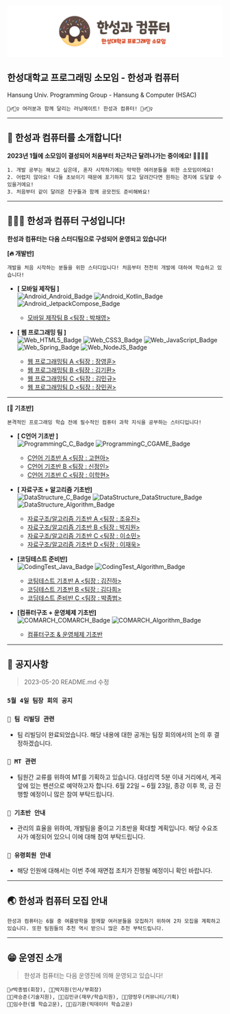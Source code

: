![Title](hsac.img/img.hsac.png)

## **한성대학교 프로그래밍 소모임 - 한성과 컴퓨터**
Hansung Univ. Programming Group - Hansung & Computer (HSAC)

    🏃‍♂️🏃‍♀️ 여러분과 함께 달리는 러닝메이트! 한성과 컴퓨터! 🏃‍♂️🏃‍♀️

---

## 🥇 **한성과 컴퓨터를 소개합니다!**
**2023년 1월에 소모임이 결성되어 처음부터 차근차근 달려나가는 중이에요! 🏊‍♀️🏊‍♂️**
    
    
    1. 개발 공부는 해보고 싶은데, 혼자 시작하기에는 막막한 여러분들을 위한 소모임이에요!
    2. 어렵지 않아요! 다들 초보이기 때문에 포기하지 않고 달려간다면 원하는 경지에 도달할 수 있을거에요!
    3. 처음부터 같이 달려온 친구들과 함께 공모전도 준비해봐요! 

---
## **👨‍👩‍👦 한성과 컴퓨터 구성입니다!**
**한성과 컴퓨터는 다음 스터디팀으로 구성되어 운영되고 있습니다!**


**[🔥 개발반]**
      
    개발을 처음 시작하는 분들을 위한 스터디입니다! 처음부터 천천히 개발에 대하여 학습하고 있습니다!

- **[ 모바일 제작팀 ]**\
  ![Android_Android_Badge](https://img.shields.io/badge/Android-3DDC84?style=for-the-badge&logo=Android&logoColor=white)
  ![Android_Kotlin_Badge](https://img.shields.io/badge/Kotlin-7F52FF?style=for-the-badge&logo=Kotlin&logoColor=white)
  ![Android_JetpackCompose_Badge](https://img.shields.io/badge/JetPack_Compose-4285F4?style=for-the-badge&logo=JetpackCompose&logoColor=white)

  + [모바일 제작팀 B <팀장 : 박채영>](https://github.com/TeamHSAC/HSAC/tree/main/StudyProject/Develop/Mobile/TeamB)

- **[ 웹 프로그래밍 팀 ]**\
![Web_HTML5_Badge](https://img.shields.io/badge/HTML5-E34F26?style=for-the-badge&logo=HTML5&logoColor=white)
![Web_CSS3_Badge](https://img.shields.io/badge/CSS3-1572B6?style=for-the-badge&logo=CSS3&logoColor=white)
![Web_JavaScript_Badge](https://img.shields.io/badge/JavaScript-F7DF1E?style=for-the-badge&logo=JavaScript&logoColor=white)
![Web_Spring_Badge](https://img.shields.io/badge/Spring-6DB33F?style=for-the-badge&logo=Spring&logoColor=white)
![Web_NodeJS_Badge](https://img.shields.io/badge/Node.JS-339933?style=for-the-badge&logo=Node.JS&logoColor=white)

  - [웹 프로그래밍팀 A <팀장 : 장영훈>](https://github.com/TeamHSAC/HSAC/tree/main/StudyProject/Develop/Web/TeamA)
  - [웹 프로그래밍팀 B <팀장 : 김기환>](https://github.com/TeamHSAC/HSAC/tree/main/StudyProject/Develop/Web/TeamB)
  - [웹 프로그래밍팀 C <팀장 : 김민규>](https://github.com/TeamHSAC/HSAC/tree/main/StudyProject/Develop/Web/TeamC)
  - [웹 프로그래밍팀 D <팀장 : 장민권>](https://github.com/TeamHSAC/HSAC/tree/main/StudyProject/Develop/Web/TeamD)


---

**[🤗 기초반]**


    본격적인 프로그래밍 학습 전에 필수적인 컴퓨터 과학 지식을 공부하는 스터디입니다!

- **[ C언어 기초반 ]**\
![ProgrammingC_C_Badge](https://img.shields.io/badge/C-A8B9CC?style=for-the-badge&logo=C&logoColor=white)
![ProgrammingC_CGAME_Badge](https://img.shields.io/badge/C_GAME-005FED?style=for-the-badge&logo=youtubegaming&logoColor=white)

  + [C언어 기초반 A <팀장 : 고현아>](https://github.com/TeamHSAC/HSAC/tree/main/StudyProject/Basic/C%20Language/TeamA)
  + [C언어 기초반 B <팀장 : 신정인>](https://github.com/TeamHSAC/HSAC/tree/main/StudyProject/Basic/C%20Language/TeamB)
  + [C언어 기초반 C <팀장 : 이학현>](https://github.com/TeamHSAC/HSAC/tree/main/StudyProject/Basic/C%20Language/TeamC)


- **[ 자료구조 + 알고리즘 기초반]**\
![DataStructure_C_Badge](https://img.shields.io/badge/C-A8B9CC?style=for-the-badge&logo=C&logoColor=white)
![DataStructure_DataStructure_Badge](https://img.shields.io/badge/data_structure-E4202E?style=for-the-badge&logo=databricks&logoColor=white)
![DataStructure_Algorithm_Badge](https://img.shields.io/badge/Algorithm-000000?style=for-the-badge&logo=thealgorithms&logoColor=white)

  + [자료구조/알고리즘 기초반 A <팀장 : 조유진>](https://github.com/TeamHSAC/HSAC/tree/main/StudyProject/Basic/Data%20Structure%26Algorithm/TeamA)
  + [자료구조/알고리즘 기초반 B <팀장 : 박지원>](https://github.com/TeamHSAC/HSAC/tree/main/StudyProject/Basic/Data%20Structure%26Algorithm/TeamB)
  + [자료구조/알고리즘 기초반 C <팀장 : 이소민>](https://github.com/TeamHSAC/HSAC/tree/main/StudyProject/Basic/Data%20Structure%26Algorithm/TeamC)
  + [자료구조/알고리즘 기초반 D <팀장 : 이재욱>](https://github.com/TeamHSAC/HSAC/tree/main/StudyProject/Basic/Data%20Structure%26Algorithm/TeamD)

- **[코딩테스트 준비반]**\
![CodingTest_Java_Badge](https://img.shields.io/badge/JAVA-E34F26?style=for-the-badge&logo=intellijidea&logoColor=white)
![CodingTest_Algorithm_Badge](https://img.shields.io/badge/Algorithm-000000?style=for-the-badge&logo=thealgorithms&logoColor=white)

  + [코팅테스트 기초반 A <팀장 : 김진하>](https://github.com/TeamHSAC/HSAC/tree/main/StudyProject/Basic/Coding%20Test/TeamA)
  + [코딩테스트 기초반 B <팀장 : 김다희>](https://github.com/TeamHSAC/HSAC/tree/main/StudyProject/Basic/Coding%20Test/TeamB)
  + [코딩테스트 준비반 C <팀장 : 박종범>](https://github.com/TeamHSAC/HSAC/tree/main/StudyProject/Basic/Coding%20Test/C++)


- **[컴퓨터구조 + 운영체제 기초반]**\
![COMARCH_COMARCH_Badge](https://img.shields.io/badge/ComputerARCHITECTURE-ECD53F?style=for-the-badge&logo=amazonec2&logoColor=black)
![COMARCH_Algorithm_Badge](https://img.shields.io/badge/OperatingSystem-0078D4?style=for-the-badge&logo=windows11&logoColor=white)

  + [컴퓨터구조 & 운영체제 기초반](https://github.com/TeamHSAC/HSAC/tree/main/StudyProject/Basic/hsac.basic.csos)

---

## 📢 공지사항
> 2023-05-20 README.md 수정

### `5월 4일 팀장 회의 공지`

### `📌 팀 리빌딩 관련`

- 팀 리빌딩이 완료되었습니다. 해당 내용에 대한 공개는 팀장 회의에서의 논의 후 결정하겠습니다.

### `📌 MT 관련`

- 팀원간 교류를 위하여 MT를 기획하고 있습니다. 대성리역 5분 이내 거리에서, 계곡 앞에 있는 펜션으로 예약하고자 합니다. 6월 22일 ~ 6월 23일, 종강 이후 목, 금 진행할 예정이니 많은 참여 부탁드립니다.
 

### `📌 기초반 안내`

- 관리의 효율을 위하여, 개발팀을 줄이고 기초반을 확대할 계획입니다. 해당 수요조사가 예정되어 있으니 이에 대해 참여 부탁드립니다.

### `📌 유령회원 안내`
- 해당 인원에 대해서는 이번 주에 재면접 조치가 진행될 예정이니 확인 바랍니다.

---
## **🌏 한성과 컴퓨터 모집 안내**

    한성과 컴퓨터는 6월 중 여름방학을 함께할 여러분들을 모집하기 위하여 2차 모집을 계획하고 있습니다. 또한 팀원들의 추천 역시 받으니 많은 추천 부탁드립니다.

---
## 😁 운영진 소개
> 한성과 컴퓨터는 다음 운영진에 의해 운영되고 있습니다!

    👮‍♂️박종범(회장), 👨‍🏫박지원(인사/부회장)
    👨‍🔧곽승준(기술지원), 👨‍💼김민규(재무/학습지원), 👨‍🎨양정우(커뮤니티/기획)
    👨‍🌾임수한(웹 학습고문), 👨‍🍳김기환(빅데이터 학습고문)